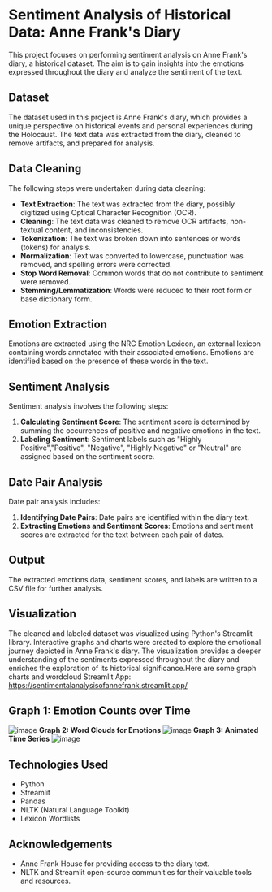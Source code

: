 # Sentiment Analysis of Historical Data: Anne Frank's Diary

This project focuses on performing sentiment analysis on Anne Frank's diary, a historical dataset. The aim is to gain insights into the emotions expressed throughout the diary and analyze the sentiment of the text.

## Dataset
The dataset used in this project is Anne Frank's diary, which provides a unique perspective on historical events and personal experiences during the Holocaust. The text data was extracted from the diary, cleaned to remove artifacts, and prepared for analysis.

## Data Cleaning
The following steps were undertaken during data cleaning:
- **Text Extraction**: The text was extracted from the diary, possibly digitized using Optical Character Recognition (OCR).
- **Cleaning**: The text data was cleaned to remove OCR artifacts, non-textual content, and inconsistencies.
- **Tokenization**: The text was broken down into sentences or words (tokens) for analysis.
- **Normalization**: Text was converted to lowercase, punctuation was removed, and spelling errors were corrected.
- **Stop Word Removal**: Common words that do not contribute to sentiment were removed.
- **Stemming/Lemmatization**: Words were reduced to their root form or base dictionary form.

## Emotion Extraction

Emotions are extracted using the NRC Emotion Lexicon, an external lexicon containing words annotated with their associated emotions. Emotions are identified based on the presence of these words in the text.

## Sentiment Analysis

Sentiment analysis involves the following steps:

1. **Calculating Sentiment Score**: The sentiment score is determined by summing the occurrences of positive and negative emotions in the text.
2. **Labeling Sentiment**: Sentiment labels such as "Highly Positive","Positive", "Negative", "Highly Negative" or "Neutral" are assigned based on the sentiment score.

## Date Pair Analysis

Date pair analysis includes:

1. **Identifying Date Pairs**: Date pairs are identified within the diary text.
2. **Extracting Emotions and Sentiment Scores**: Emotions and sentiment scores are extracted for the text between each pair of dates.

## Output

The extracted emotions data, sentiment scores, and labels are written to a CSV file for further analysis.


## Visualization
The cleaned and labeled dataset was visualized using Python's Streamlit library. Interactive graphs and charts were created to explore the emotional journey depicted in Anne Frank's diary. The visualization provides a deeper understanding of the sentiments expressed throughout the diary and enriches the exploration of its historical significance.Here are some graph charts and wordcloud
Streamlit App: https://sentimentalanalysisofannefrank.streamlit.app/
## **Graph 1: Emotion Counts over Time**
![image](https://github.com/SmitaPable/SentimentalAnalysisofAnneFrank/assets/146085760/6ad624a2-426d-4a74-9235-72b646e1462a)
**Graph 2: Word Clouds for Emotions**
![image](https://github.com/SmitaPable/SentimentalAnalysisofAnneFrank/assets/146085760/ba2a6592-1e8d-47ae-9573-b26967f05602)
**Graph 3: Animated Time Series**
![image](https://github.com/SmitaPable/SentimentalAnalysisofAnneFrank/assets/146085760/81a83373-4526-4540-b41d-15ca8b6b3ccb)



## Technologies Used
- Python
- Streamlit
- Pandas
- NLTK (Natural Language Toolkit)
- Lexicon Wordlists


## Acknowledgements
- Anne Frank House for providing access to the diary text.
- NLTK and Streamlit open-source communities for their valuable tools and resources.
